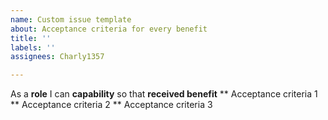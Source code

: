 ```yaml
---
name: Custom issue template
about: Acceptance criteria for every benefit
title: ''
labels: ''
assignees: Charly1357

---
```


As a **role** I can **capability** so that **received benefit**
 ** Acceptance criteria 1
 ** Acceptance criteria 2
 ** Acceptance criteria 3
